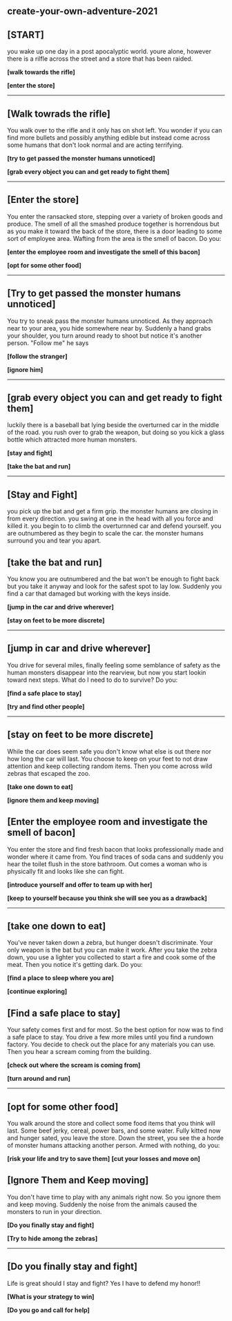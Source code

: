 ## create-your-own-adventure-2021

## [START]

you wake up one day in a post apocalyptic world. youre alone, however there is a rilfle across the street and a store that has been raided.

**[walk towards the rifle]**

**[enter the store]**

---

## [Walk towrads the rifle]

You walk over to the rifle and it only has on shot left. You wonder if you can find more bullets and possibly anything edible but instead come across some humans that don't look normal and are acting terrifying.

**[try to get passed the monster humans unnoticed]**

**[grab every object you can and get ready to fight them]**

---

## [Enter the store]

You enter the ransacked store, stepping over a variety of broken goods and produce. The smell of all the smashed produce together is horrendous but as you make it toward the back of the store, there is a door leading to some sort of employee area. Wafting from the area is the smell of bacon. Do you:

**[enter the employee room and investigate the smell of this bacon]**

**[opt for some other food]**

---

## [Try to get passed the monster humans unnoticed]

You try to sneak pass the monster humans unnoticed. As they approach near to your area, you hide somewhere near by. Suddenly a hand grabs your shoulder, you turn around ready to shoot but notice it's another person. "Follow me" he says

**[follow the stranger]**

**[ignore him]**

---

## [grab every object you can and get ready to fight them]

luckily there is a baseball bat lying beside the overturned car in the middle of the road. you rush over to grab the weapon, but doing so you kick a glass bottle which attracted more human monsters.

**[stay and fight]**

**[take the bat and run]**

---

## [Stay and Fight]

you pick up the bat and get a firm grip. the monster humans are closing in from every direction. you swing at one in the head with all you force and killed it. you begin to to climb the overturnned car and defend yourself. you are outnumbered as they begin to scale the car. the monster humans surround you and tear you apart.

## [take the bat and run]

You know you are outnumbered and the bat won't be enough to fight back but you take it anyway and look for the safest spot to lay low. Suddenly you find a car that damaged but working with the keys inside.

**[jump in the car and drive wherever]**

**[stay on feet to be more discrete]**

---

## [jump in car and drive wherever]

You drive for several miles, finally feeling some semblance of safety as the human monsters disappear into the rearview, but now you start lookin toward next steps. What do I need to do to survive? Do you:

**[find a safe place to stay]**

**[try and find other people]**

---

## [stay on feet to be more discrete]

While the car does seem safe you don't know what else is out there nor how long the car will last. You choose to keep on your feet to not draw attention and keep collecting random items. Then you come across
wild zebras that escaped the zoo.

**[take one down to eat]**

**[ignore them and keep moving]**

## [Enter the employee room and investigate the smell of bacon]

You enter the store and find fresh bacon that looks professionally made and wonder where it came from. You find traces of soda cans and suddenly you hear the toilet flush in the store bathroom. Out comes a woman who is physically fit and looks like she can fight.

**[introduce yourself and offer to team up with her]**

**[keep to yourself because you think she will see you as a drawback]**

---

## [take one down to eat]

You've never taken down a zebra, but hunger doesn't discriminate. Your only weapon is the bat but you can make it work. After you take the zebra down, you use a lighter you collected to start a fire and cook some of the meat. Then you notice it's getting dark. Do you:

**[find a place to sleep where you are]**

**[continue exploring]**

## [Find a safe place to stay]

Your safety comes first and for most. So the best option for now was to find a safe place to stay. You drive a few more miles until you find a rundown factory. You decide to check out the place for any materials you can use. Then you hear a scream coming from the building.

**[check out where the scream is coming from]**

**[turn around and run]**

---

## [opt for some other food]

You walk around the store and collect some food items that you think will last. Some beef jerky, cereal, power bars, and some water. Fully kitted now and hunger sated, you leave the store. Down the street, you see the a horde of monster humans attacking another person. Armed with nothing, do you:

**[risk your life and try to save them]**
**[cut your losses and move on]**

## [Ignore Them and Keep moving]

You don't have time to play with any animals right now. So you ignore them and keep moving. Suddenly the noise from the animals caused the monsters to run in your direction.

**[Do you finally stay and fight]**

**[Try to hide among the zebras]**

---

## [Do you finally stay and fight]

Life is great should I stay and fight? Yes I have to defend my honor!!

**[What is your strategy to win]**

**[Do you go and call for help]**
